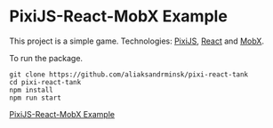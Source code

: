 # PixiJS-React-MobX Example

This project is a simple game. Technologies: [PixiJS](https://pixijs.com/), [React](https://reactjs.org/) and [MobX](https://mobx.js.org/).

To run the package.

```
git clone https://github.com/aliaksandrminsk/pixi-react-tank
cd pixi-react-tank
npm install
npm run start
```

[PixiJS-React-MobX Example
](https://pixi-react-tank.web.app/)
